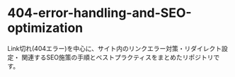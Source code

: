 # 404-error-handling-and-SEO-optimization
Link切れ(404エラー)を中心に、サイト内のリンクエラー対策・リダイレクト設定・ 関連するSEO施策の手順とベストプラクティスをまとめたリポジトリです。
